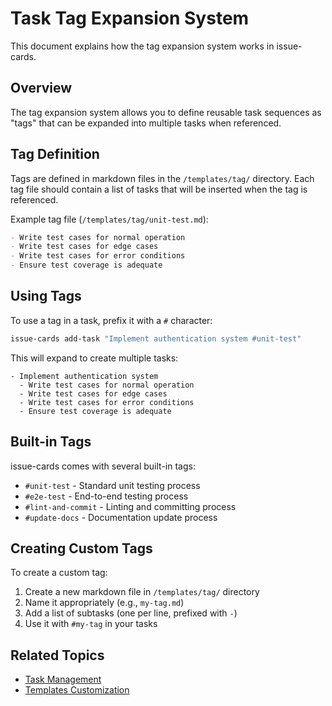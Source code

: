 # Task Tag Expansion System

This document explains how the tag expansion system works in issue-cards.

## Overview

The tag expansion system allows you to define reusable task sequences as "tags" that can be expanded into multiple tasks when referenced.

## Tag Definition

Tags are defined in markdown files in the `/templates/tag/` directory. Each tag file should contain a list of tasks that will be inserted when the tag is referenced.

Example tag file (`/templates/tag/unit-test.md`):

```markdown
- Write test cases for normal operation
- Write test cases for edge cases
- Write test cases for error conditions
- Ensure test coverage is adequate
```

## Using Tags

To use a tag in a task, prefix it with a `#` character:

```bash
issue-cards add-task "Implement authentication system #unit-test"
```

This will expand to create multiple tasks:

```
- Implement authentication system
  - Write test cases for normal operation
  - Write test cases for edge cases
  - Write test cases for error conditions
  - Ensure test coverage is adequate
```

## Built-in Tags

issue-cards comes with several built-in tags:

- `#unit-test` - Standard unit testing process
- `#e2e-test` - End-to-end testing process
- `#lint-and-commit` - Linting and committing process
- `#update-docs` - Documentation update process

## Creating Custom Tags

To create a custom tag:

1. Create a new markdown file in `/templates/tag/` directory
2. Name it appropriately (e.g., `my-tag.md`)
3. Add a list of subtasks (one per line, prefixed with `-`)
4. Use it with `#my-tag` in your tasks

## Related Topics

- [Task Management](../tutorials/task-management.md)
- [Templates Customization](../guides/templates-customization.md)